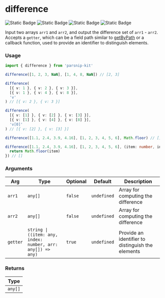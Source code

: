 # difference
![Static Badge](https://img.shields.io/badge/Statement%20Coverage-100.00%-brightgreen) ![Static Badge](https://img.shields.io/badge/Branch%20Coverage-100.00%-brightgreen) ![Static Badge](https://img.shields.io/badge/Function%20Coverage-100.00%-brightgreen) ![Static Badge](https://img.shields.io/badge/Line%20Coverage-100.00%-brightgreen)
      
Input two arrays `arr1` and `arr2`, and output the difference set of `arr1` - `arr2`. Accepts a `getter`, which can be a field path similar to [getByPath](../object/getByPath) or a callback function, used to provide an identifier to distinguish elements.

### Usage

```ts
import { difference } from 'parsnip-kit'

difference([1, 2, 3, NaN], [1, 4, 8, NaN]) // [2, 3]

difference(
  [{ v: 1 }, { v: 2 }, { v: 3 }],
  [{ v: 1 }, { v: 4 }, { v: 8 }],
  'v'
) // [{ v: 2 }, { v: 3 }]

difference(
  [{ v: [1] }, { v: [2] }, { v: [3] }],
  [{ v: [1] }, { v: [4] }, { v: [8] }],
  'v[0]'
) // [{ v: [2] }, { v: [3] }]

difference([1.1, 2.4, 3.9, 4.16], [1, 2, 3, 4, 5, 6], Math.floor) // []

difference([1.1, 2.4, 3.9, 4.16], [1, 2, 3, 4, 5, 6], (item: number, index: number, arr: number[]) => {
  return Math.floor(item)
}) // []
```

      
### Arguments
      
| Arg | Type | Optional | Default | Description |
| --- | --- | --- | --- | --- |
| `arr1` | `any[]` | `false` | `undefined` | Array for computing the difference |
| `arr2` | `any[]` | `false` | `undefined` | Array for computing the difference |
| `getter` | `string \| ((item: any, index: number, arr: any[]) => any)` | `true` | `undefined` | Provide an identifier to distinguish the elements |
      
### Returns

| Type |
| ---  |
| `any[]`  |